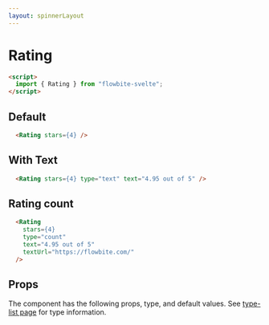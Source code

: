 ```yaml
---
layout: spinnerLayout
---
```


<script>
  import { Rating, Spinner, Table, TableDefaultRow }from '$lib/index';
  import componentProps from '../props/Rating.json'
  // Props table
  export let items = componentProps.props
	let propHeader = ['Name', 'Type', 'Default']
	// console.log(items)
	let divClass='w-full relative overflow-x-auto shadow-md sm:rounded-lg'
</script>

<h1 class="text-3xl w-full dark:text-white pt-16">Rating</h1>


```html
<script>
  import { Rating } from "flowbite-svelte";
</script>
```

<h2 class="text-2xl mt-8 dark:text-white py-8">Default</h2>

<div class="container w-full rounded-xl my-4 mx-auto bg-gradient-to-r bg-white dark:bg-gray-900 border border-gray-200 dark:border-gray-700 p-2 sm:p-6">
  <Rating stars={4} />
</div>

```html
  <Rating stars={4} />
```

<h2 class="text-2xl mt-8 dark:text-white py-8">With Text</h2>

<div class="container w-full rounded-xl my-4 mx-auto bg-gradient-to-r bg-white dark:bg-gray-900 border border-gray-200 dark:border-gray-700 p-2 sm:p-6">
  <Rating stars={4} type="text" text="4.95 out of 5" />
</div>

```html
  <Rating stars={4} type="text" text="4.95 out of 5" />
```

<h2 class="text-2xl mt-8 dark:text-white py-8">Rating count</h2>

<div class="container w-full rounded-xl my-4 mx-auto bg-gradient-to-r bg-white dark:bg-gray-900 border border-gray-200 dark:border-gray-700 p-2 sm:p-6">
  <Rating stars={4} type="count" text="4.95 out of 5" textUrl="https://flowbite.com/" />
</div>

```html
  <Rating 
    stars={4} 
    type="count" 
    text="4.95 out of 5" 
    textUrl="https://flowbite.com/" 
  />
```

<h2 class="text-2xl w-full dark:text-white py-8">Props</h2>

<p class="dark:text-white py-4 text-lg">The component has the following props, type, and default values. See <a href="/type-list" class="text-blue-600 hover:underline dark:text-blue-500">type-list page</a> for type information.</p>

<Table header={propHeader} {divClass} >
  <TableDefaultRow {items} rowState='hover' />
</Table>